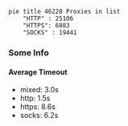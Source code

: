 
```mermaid
pie title 46228 Proxies in list
    "HTTP" : 25106
    "HTTPS": 6883
    "SOCKS" : 19441
```

### Some Info
#### Average Timeout

- mixed: 3.0s
- http: 1.5s
- https: 8.6s
- socks: 6.2s